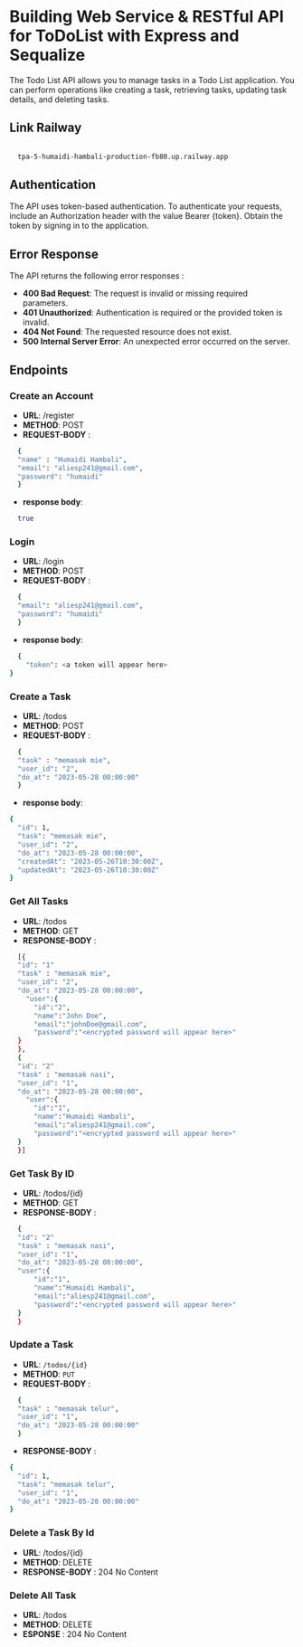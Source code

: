 
# Building Web Service & RESTful API for ToDoList with Express and Sequalize

The Todo List API allows you to manage tasks in a Todo List application. You can perform operations like creating a task, retrieving tasks, updating task details, and deleting tasks.

## Link Railway
```bash

  tpa-5-humaidi-hambali-production-fb80.up.railway.app

```



## Authentication
The API uses token-based authentication. To authenticate your requests, include an Authorization header with the value Bearer {token}. Obtain the token by signing in to the application.
## Error Response
The API returns the following error responses :
- **400 Bad Request**: The request is invalid or missing required parameters.
- **401 Unauthorized**: Authentication is required or the provided token is invalid.
- **404 Not Found**: The requested resource does not exist.
- **500 Internal Server Error**: An unexpected error occurred on the server.
## Endpoints
### Create an Account
- **URL**: /register
- **METHOD**: POST
- **REQUEST-BODY** :
```bash
  {
  "name" : "Humaidi Hambali",
  "email": "aliesp241@gmail.com",
  "password": "humaidi"
  }
```
- **response body**: 
```bash
  true
```

### Login
- **URL**: /login
- **METHOD**: POST
- **REQUEST-BODY** :
```bash
  {
  "email": "aliesp241@gmail.com",
  "password": "humaidi"
  }
```
- **response body**: 
```bash
  {
    "token": <a token will appear here>
}
```


### Create a Task
- **URL**: /todos
- **METHOD**: POST
- **REQUEST-BODY** : 
```bash
  {
  "task" : "memasak mie",
  "user_id": "2",
  "do_at": "2023-05-28 00:00:00"
  }
```


- **response body**: 

```bash
{
  "id": 1,
  "task": "memasak mie",
  "user_id": "2",
  "do_at": "2023-05-28 00:00:00",
  "createdAt": "2023-05-26T10:30:00Z",
  "updatedAt": "2023-05-26T10:30:00Z"
}
```


### Get All Tasks
- **URL**: /todos
- **METHOD**: GET
- **RESPONSE-BODY** : 

```bash
  [{
  "id": "1"
  "task" : "memasak mie",
  "user_id": "2",
  "do_at": "2023-05-28 00:00:00",
    "user":{
      "id":"2",
      "name":"John Doe",
      "email":"johnDoe@gmail.com",
      "password":"<encrypted password will appear here>"
  }
  },
  {
  "id": "2"
  "task" : "memasak nasi",
  "user_id": "1",
  "do_at": "2023-05-28 00:00:00",
    "user":{
      "id":"1",
      "name":"Humaidi Hambali",
      "email":"aliesp241@gmail.com",
      "password":"<encrypted password will appear here>"
  }
  }]
```

### Get Task By ID
- **URL**: /todos/{id}
- **METHOD**: GET
- **RESPONSE-BODY** : 

```bash
  {
  "id": "2"
  "task" : "memasak nasi",
  "user_id": "1",
  "do_at": "2023-05-28 00:00:00",
  "user":{
      "id":"1",
      "name":"Humaidi Hambali",
      "email":"aliesp241@gmail.com",
      "password":"<encrypted password will appear here>"
  }
  }
```


### Update a Task
- **URL**: `/todos/{id}`
- **METHOD**: `PUT`
- **REQUEST-BODY** : 

```bash
  {
  "task" : "memasak telur",
  "user_id": "1",
  "do_at": "2023-05-28 00:00:00"
  }
```

- **RESPONSE-BODY** :
```bash
{
  "id": 1,
  "task": "memasak telur",
  "user_id": "1",
  "do_at": "2023-05-28 00:00:00"
}
```

### Delete a Task By Id
- **URL**: /todos/{id}
- **METHOD**: DELETE
- **RESPONSE-BODY** : 204 No Content

### Delete All Task
- **URL**: /todos
- **METHOD**: DELETE
- **ESPONSE** : 204 No Content
